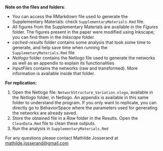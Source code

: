 **Note on the files and folders**:

- You can access the RMarkdown file used to generate the Supplementary Materials: check `SupplementaryMaterials.Rmd` file.
- All figures from the Supplementary Materials are available in the *Figures* folder. The figures present in the paper were modified using Inkscape; you can find them in the *Inkscape* folder.
- *cached-results* folder contains some analysis that took some time to generate, and help save time when running the `SupplemetaryMaterials.Rmd` file
- *Netlogo* folder contains the Netlogo file used to generate the networks as well as an appendix to explain its functionalities
- *InputFiles* contains the networks (raw and transformed). More information is available inside that folder.

**For replication:**

 1. Open the Netlogo file: `NetworkStructure_Variation.nlogo`, available in the *Netlogo* folder, in Netlogo. An appendix is available in this same folder to understand the program. If you only want to replicate, you can directly go to BehaviorSpace where the parameters used for generating the networks are already saved.
 2. Store the obtained file in a *Raw* folder in the Results. Open the `CleanData.Rmd` file to clean these outputs. 
 3. Run the analysis in `SupplementaryMaterials.Rmd`

For any questions please contact Mathilde Josserand at mathilde.josserand@gmail.com
